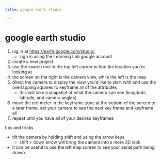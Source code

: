 ```yaml
---
title: google earth studio

---
```


# google earth studio

1. log in at https://earth.google.com/studio/
    * sign in using the Learning Lab google account
2. create a new project
3. use the search tool in the top left corner to find the location you're looking at
4. the screen on the right is the camera view, while the left is the map
5. direct the camera to display the view you'd like to start with and use the overlapping squares to keyframe all of the attributes
    * this will take a snapshot of what the camera can see (longitude, latitude, and camera angles)
6. move the red meter in the keyframe zone at the bottom of the screen to a later frame. set your camera to see the next key frame and keyframe all
7. repeat until you have all of your desired keyframes



tips and tricks
* tilt the camera by holding shift and using the arrow keys
    * shift + down arrow will bring the camera into a more 3D look
* it can be useful to use the left map screen to see your aerial path being drawn